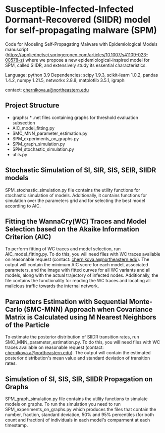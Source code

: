 # Susceptible-Infected-Infected Dormant-Recovered (SIIDR) model for self-propagating malware (SPM)
Code for Modeling Self-Propagating Malware with Epidemiological Models manuscript (https://appliednetsci.springeropen.com/articles/10.1007/s41109-023-00578-z)
where we propose a new epidemiological-inspired model for SPM, called SIIDR, and extensively study its essential characteristics.

Language: python 3.9
Dependencies: scipy 1.9.3, scikit-learn 1.0.2, pandas 1.4.2, numpy 1.21.5, networkx 2.8.8, matplotlib 3.5.1, igraph

contact: chernikova.a@northeastern.edu

## Project Structure
*	graphs/
		* .net files containing graphs for threshold evaluation subsection
*	AIC_model_fitting.py
*	SMC_MNN_parameter_estimation.py
*	SPM_experiments_on_graphs.py
*	SPM_graph_simulation.py
*	SPM_stochastic_simulation.py
*	utils.py

## Stochastic Simulation of SI, SIR, SIS, SEIR, SIIDR models
SPM_stochastic_simulation.py file contains the utility functions for stochastic simulation of models. Additionally, it contains functions for simulation over the parameters grid and for selecting the best model according to AIC. 

## Fitting the WannaCry(WC) Traces and Model Selection based on the Akaike Information Criterion (AIC)
To perform fitting of WC traces and model selection, run AIC_model_fitting.py. To do this, you will need files with WC traces available on reasonable request (contact: chernikova.a@northeastern.edu).
The output will contain the minimum AIC score for each model, associated parameters, and the image with fitted curves for all WC variants and all models, along with the actual trajectory of infected nodes.
Additionally, the file contains the functionality for reading the WC traces and locating all malicious traffic towards the internal network.

## Parameters Estimation with Sequential Monte-Carlo (SMC-MNN) Approach when Covariance Matrix is Calculated using M Nearest Neighbors of the Particle
To estimate the posterior distribution of SIIDR transition rates, run SMC_MNN_parameter_estimation.py. To do this, you will need files with WC traces available on reasonable request (contact: chernikova.a@northeastern.edu). The output will contain the estimated posterior distribution's mean value and standard deviation of transition rates.

## Simulation of SI, SIS, SIR, SIIDR Propagation on Graphs
SPM_graph_simulation.py file contains the utility functions to simulate models on graphs. To run the simulation you need to run SPM_experiments_on_graphs.py which produces the files that contain the number, fraction, standard deviation, 50% and 95% percentiles (for both count and fraction) of individuals in each model's comparment at each timestamp.









